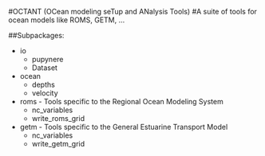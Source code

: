 #OCTANT (OCean modeling seTup and ANalysis Tools)
#A suite of tools for ocean models like ROMS, GETM, ... 

##Subpackages:
  
* io
  - pupynere
  - Dataset
* ocean
  - depths
  - velocity
* roms -  Tools specific to the Regional Ocean Modeling System
  - nc_variables
  - write_roms_grid
* getm - Tools specific to the General Estuarine Transport Model
  - nc_variables
  - write_getm_grid

